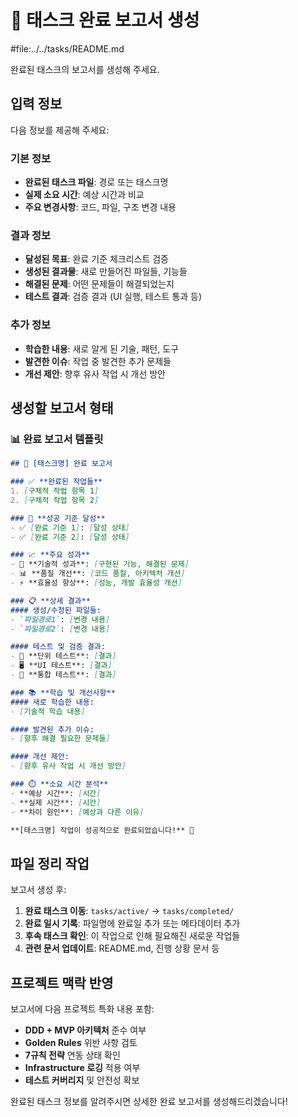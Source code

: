 # 🎉 태스크 완료 보고서 생성

#file:../../tasks/README.md

완료된 태스크의 보고서를 생성해 주세요.

## 입력 정보

다음 정보를 제공해 주세요:

### 기본 정보
- **완료된 태스크 파일**: 경로 또는 태스크명
- **실제 소요 시간**: 예상 시간과 비교
- **주요 변경사항**: 코드, 파일, 구조 변경 내용

### 결과 정보
- **달성된 목표**: 완료 기준 체크리스트 검증
- **생성된 결과물**: 새로 만들어진 파일들, 기능들
- **해결된 문제**: 어떤 문제들이 해결되었는지
- **테스트 결과**: 검증 결과 (UI 실행, 테스트 통과 등)

### 추가 정보
- **학습한 내용**: 새로 알게 된 기술, 패턴, 도구
- **발견한 이슈**: 작업 중 발견한 추가 문제들
- **개선 제안**: 향후 유사 작업 시 개선 방안

## 생성할 보고서 형태

### 📊 완료 보고서 템플릿
```markdown
## 🎉 [태스크명] 완료 보고서

### ✅ **완료된 작업들**
1. [구체적 작업 항목 1]
2. [구체적 작업 항목 2]

### 🎯 **성공 기준 달성**
- ✅ [완료 기준 1]: [달성 상태]
- ✅ [완료 기준 2]: [달성 상태]

### 📈 **주요 성과**
- 🔧 **기술적 성과**: [구현된 기능, 해결된 문제]
- 📊 **품질 개선**: [코드 품질, 아키텍처 개선]
- ⚡ **효율성 향상**: [성능, 개발 효율성 개선]

### 📋 **상세 결과**
#### 생성/수정된 파일들:
- `파일경로1`: [변경 내용]
- `파일경로2`: [변경 내용]

#### 테스트 및 검증 결과:
- 🧪 **단위 테스트**: [결과]
- 🖥️ **UI 테스트**: [결과]
- 🎯 **통합 테스트**: [결과]

### 📚 **학습 및 개선사항**
#### 새로 학습한 내용:
- [기술적 학습 내용]

#### 발견된 추가 이슈:
- [향후 해결 필요한 문제들]

#### 개선 제안:
- [향후 유사 작업 시 개선 방안]

### ⏱️ **소요 시간 분석**
- **예상 시간**: [시간]
- **실제 시간**: [시간]
- **차이 원인**: [예상과 다른 이유]

**[태스크명] 작업이 성공적으로 완료되었습니다!** 🎉
```

## 파일 정리 작업

보고서 생성 후:
1. **완료 태스크 이동**: `tasks/active/` → `tasks/completed/`
2. **완료 일시 기록**: 파일명에 완료일 추가 또는 메타데이터 추가
3. **후속 태스크 확인**: 이 작업으로 인해 필요해진 새로운 작업들
4. **관련 문서 업데이트**: README.md, 진행 상황 문서 등

## 프로젝트 맥락 반영

보고서에 다음 프로젝트 특화 내용 포함:
- **DDD + MVP 아키텍처** 준수 여부
- **Golden Rules** 위반 사항 검토
- **7규칙 전략** 연동 상태 확인
- **Infrastructure 로깅** 적용 여부
- **테스트 커버리지** 및 안전성 확보

완료된 태스크 정보를 알려주시면 상세한 완료 보고서를 생성해드리겠습니다!
